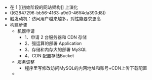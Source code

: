 - 在 1 [[初始阶段的网站架构]] 上演化
- ((62847296-bb56-4163-a9d0-46ff4da390d8))
- 触发动机：访问用户越来越多，对性能要求更高
- 构建步骤
	- 机器申请
		- 1、申请 2 台服务器和 CDN 存储
		- 2、强运算的部署 Application
		- 3、存储和内存大的部署 MySQL
		- 4、CDN 配置存储Bucket
	- 服务调整
		- 程序里写修改访问MySQL的内网地址和账号+CDN上传下载配置
	-